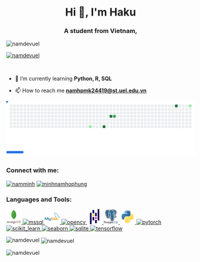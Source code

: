 <h1 align="center">Hi 👋, I'm Haku</h1>
<h3 align="center">A student from Vietnam,</h3>

<p align="left"> <img src="https://komarev.com/ghpvc/?username=namdevuel&label=Profile%20views&color=0e75b6&style=flat" alt="namdevuel" /> </p>

<p align="left"> <a href="https://github.com/ryo-ma/github-profile-trophy"><img src="https://github-profile-trophy.vercel.app/?username=namdevuel" alt="namdevuel" /></a> </p>

<p align="left"> <a href="https://twitter.com/" target="blank"><img src="https://img.shields.io/twitter/follow/?logo=twitter&style=for-the-badge" alt="" /></a> </p>

- 🌱 I’m currently learning **Python, R, SQL**

- 📫 How to reach me **namhpmk24419@st.uel.edu.vn**

<picture>
  <source media="(prefers-color-scheme: dark)" srcset="https://raw.githubusercontent.com/NamDevUEL/NamDevUEL/github-breakout/images/breakout-dark.svg" />
  <source media="(prefers-color-scheme: light)" srcset="https://raw.githubusercontent.com/NamDevUEL/NamDevUEL/github-breakout/images/breakout-light.svg" />
  <img alt="Breakout Game" src="https://raw.githubusercontent.com/NamDevUEL/NamDevUEL/github-breakout/images/breakout-light.svg" />
</picture>


<h3 align="left">Connect with me:</h3>
<p align="left">
<a href="https://kaggle.com/namminh" target="blank"><img align="center" src="https://raw.githubusercontent.com/rahuldkjain/github-profile-readme-generator/master/src/images/icons/Social/kaggle.svg" alt="namminh" height="30" width="40" /></a>
<a href="https://www.hackerrank.com/minhnamhophung" target="blank"><img align="center" src="https://raw.githubusercontent.com/rahuldkjain/github-profile-readme-generator/master/src/images/icons/Social/hackerrank.svg" alt="minhnamhophung" height="30" width="40" /></a>
</p>

<h3 align="left">Languages and Tools:</h3>
<p align="left"> <a href="https://www.mongodb.com/" target="_blank" rel="noreferrer"> <img src="https://raw.githubusercontent.com/devicons/devicon/master/icons/mongodb/mongodb-original-wordmark.svg" alt="mongodb" width="40" height="40"/> </a> <a href="https://www.microsoft.com/en-us/sql-server" target="_blank" rel="noreferrer"> <img src="https://www.svgrepo.com/show/303229/microsoft-sql-server-logo.svg" alt="mssql" width="40" height="40"/> </a> <a href="https://www.mysql.com/" target="_blank" rel="noreferrer"> <img src="https://raw.githubusercontent.com/devicons/devicon/master/icons/mysql/mysql-original-wordmark.svg" alt="mysql" width="40" height="40"/> </a> <a href="https://opencv.org/" target="_blank" rel="noreferrer"> <img src="https://www.vectorlogo.zone/logos/opencv/opencv-icon.svg" alt="opencv" width="40" height="40"/> </a> <a href="https://pandas.pydata.org/" target="_blank" rel="noreferrer"> <img src="https://raw.githubusercontent.com/devicons/devicon/2ae2a900d2f041da66e950e4d48052658d850630/icons/pandas/pandas-original.svg" alt="pandas" width="40" height="40"/> </a> <a href="https://www.postgresql.org" target="_blank" rel="noreferrer"> <img src="https://raw.githubusercontent.com/devicons/devicon/master/icons/postgresql/postgresql-original-wordmark.svg" alt="postgresql" width="40" height="40"/> </a> <a href="https://www.python.org" target="_blank" rel="noreferrer"> <img src="https://raw.githubusercontent.com/devicons/devicon/master/icons/python/python-original.svg" alt="python" width="40" height="40"/> </a> <a href="https://pytorch.org/" target="_blank" rel="noreferrer"> <img src="https://www.vectorlogo.zone/logos/pytorch/pytorch-icon.svg" alt="pytorch" width="40" height="40"/> </a> <a href="https://scikit-learn.org/" target="_blank" rel="noreferrer"> <img src="https://upload.wikimedia.org/wikipedia/commons/0/05/Scikit_learn_logo_small.svg" alt="scikit_learn" width="40" height="40"/> </a> <a href="https://seaborn.pydata.org/" target="_blank" rel="noreferrer"> <img src="https://seaborn.pydata.org/_images/logo-mark-lightbg.svg" alt="seaborn" width="40" height="40"/> </a> <a href="https://www.sqlite.org/" target="_blank" rel="noreferrer"> <img src="https://www.vectorlogo.zone/logos/sqlite/sqlite-icon.svg" alt="sqlite" width="40" height="40"/> </a> <a href="https://www.tensorflow.org" target="_blank" rel="noreferrer"> <img src="https://www.vectorlogo.zone/logos/tensorflow/tensorflow-icon.svg" alt="tensorflow" width="40" height="40"/> </a> </p>

<p><img align="left" src="https://github-readme-stats.vercel.app/api/top-langs?username=namdevuel&show_icons=true&locale=en&layout=compact" alt="namdevuel" /></p>

<p>&nbsp;<img align="center" src="https://github-readme-stats.vercel.app/api?username=namdevuel&show_icons=true&locale=en" alt="namdevuel" /></p>

<p><img align="center" src="https://github-readme-streak-stats.herokuapp.com/?user=namdevuel&" alt="namdevuel" /></p>

